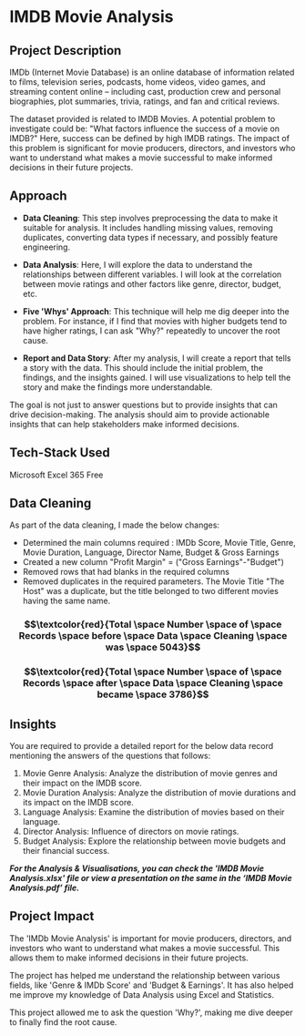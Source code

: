 # IMDB Movie Analysis

## Project Description
IMDb (Internet Movie Database) is an online database of information related to films, television series, podcasts, home videos, video games, and streaming content online – including cast, production crew and personal biographies, plot summaries, trivia, ratings, and fan and critical reviews.

The dataset provided is related to IMDB Movies. A potential problem to investigate could be: "What factors influence the success of a movie on IMDB?" Here, success can be defined by high IMDB ratings. The impact of this problem is significant for movie producers, directors, and investors who want to understand what makes a movie successful to make informed decisions in their future projects.

## Approach
- **Data Cleaning**: This step involves preprocessing the data to make it suitable for analysis. It includes handling missing values, removing duplicates, converting data types if necessary, and possibly feature engineering.

- **Data Analysis**: Here, I will explore the data to understand the relationships between different variables. I will look at the correlation between movie ratings and other factors like genre, director, budget, etc. 

- **Five 'Whys' Approach**: This technique will help me dig deeper into the problem. For instance, if I find that movies with higher budgets tend to have higher ratings, I can ask "Why?" repeatedly to uncover the root cause. 

- **Report and Data Story**: After my analysis, I will create a report that tells a story with the data. This should include the initial problem, the findings, and the insights gained. I will use visualizations to help tell the story and make the findings more understandable.

The goal is not just to answer questions but to provide insights that can drive decision-making. The analysis should aim to provide actionable insights that can help stakeholders make informed decisions.

## Tech-Stack Used
Microsoft Excel 365 Free

## Data Cleaning
As part of the data cleaning, I made the below changes:
-	Determined the main columns required : IMDb Score, Movie Title, Genre, Movie Duration, Language, Director Name, Budget & Gross Earnings
-	Created a new column "Profit Margin" = ("Gross Earnings"-"Budget")
-	Removed rows that had blanks in the required columns
-	Removed duplicates in the required parameters. The Movie Title "The Host" was a duplicate, but the title belonged to two different movies having the same name.

### $$\textcolor{red}{Total \space Number \space of \space Records \space before \space Data \space Cleaning \space was \space 5043}$$
### $$\textcolor{red}{Total \space Number \space of \space Records \space after \space Data \space Cleaning \space became \space 3786}$$

## Insights 
You are required to provide a detailed report for the below data record mentioning the answers of the questions that follows:

1. Movie Genre Analysis: Analyze the distribution of movie genres and their impact on the IMDB score.
2. Movie Duration Analysis: Analyze the distribution of movie durations and its impact on the IMDB score.
3. Language Analysis: Examine the distribution of movies based on their language.
4. Director Analysis: Influence of directors on movie ratings.
5. Budget Analysis: Explore the relationship between movie budgets and their financial success.

_**For the Analysis & Visualisations, you can check the 'IMDB Movie Analysis.xlsx' file or view a presentation on the same in the ‘IMDB Movie Analysis.pdf’ file.**_

## Project Impact
The 'IMDb Movie Analysis' is important for movie producers, directors, and investors who want to understand what makes a movie successful. This allows them to make informed decisions in their future projects.

The project has helped me understand the relationship between various fields, like 'Genre & IMDb Score' and 'Budget & Earnings'. It has also helped me improve my knowledge of Data Analysis using Excel and Statistics. 

This project allowed me to ask the question 'Why?', making me dive deeper to finally find the root cause.
